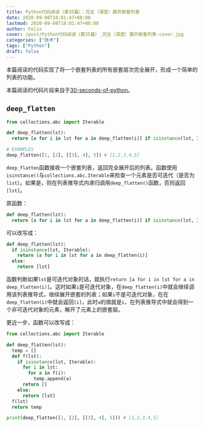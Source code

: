 ```yaml
---
title: Python代码阅读（第35篇）：完全（深度）展开嵌套列表
date: 2020-09-08T18:01:47+08:00
lastmod: 2020-09-08T18:01:47+08:00
author: Felix
cover: /post/Python代码阅读（第35篇）_完全（深度）展开嵌套列表-cover.jpg
categories: ["技术"]
tags: ["Python"]
draft: false
---
```


本篇阅读的代码实现了将一个嵌套列表的所有嵌套层次完全展开，形成一个简单的列表的功能。

本篇阅读的代码片段来自于[30-seconds-of-python](https://github.com/30-seconds/30-seconds-of-python)。

<!--more-->

## `deep_flatten`

```python
from collections.abc import Iterable

def deep_flatten(lst): 
  return [a for i in lst for a in deep_flatten(i)] if isinstance(lst, Iterable) else [lst]

# EXAMPLES
deep_flatten([1, [2], [[3], 4], 5]) # [1,2,3,4,5]
```

`deep_flatten`函数接收一个嵌套列表，返回完全展开后的列表。函数使用`isinstance()`与`collections.abc.Iterable`来检查一个元素是否可迭代（是否为`list`）。如果是，则在列表推导式内递归调用`deep_flatten()`函数，否则返回`[lst]`。

原函数：

```python
def deep_flatten(lst): 
  return [a for i in lst for a in deep_flatten(i)] if isinstance(lst, Iterable) else [lst]
```

可以改写成：

```python
def deep_flatten(lst): 
  if isinstance(lst, Iterable):
    return [a for i in lst for a in deep_flatten(i)]
  else:
    return [lst]
```

函数判断如果`lst`是可迭代对象的话，就执行`return [a for i in lst for a in deep_flatten(i)]`。这时如果`i`是可迭代对象，在`deep_flatten(i)`中就会继续调用该列表推导式，继续展开嵌套的列表；如果`i`不是可迭代对象，在在`deep_flatten(i)`中就会返回`[i]`，此时`a`的值就是`i`，在列表推导式中就会得到一个非可迭代对象的元素，解开了元素上的嵌套层。

更近一步，函数可以改写成：

```python
from collections.abc import Iterable

def deep_flatten(lst):
  temp = []
  def f(lst):
    if isinstance(lst, Iterable):
      for i in lst:
        for a in f(i):
          temp.append(a)
      return []
    else:
      return [lst]
  f(lst)
  return temp

print(deep_flatten([1, [2], [[3], 4], 5])) # [1,2,3,4,5]
```

